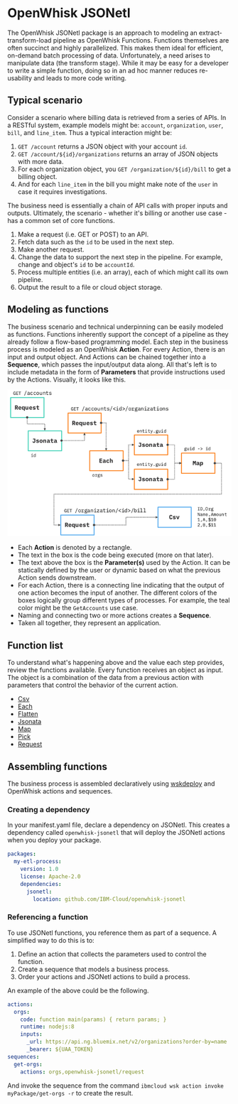 # OpenWhisk JSONetl

The OpenWhisk JSONetl package is an approach to modeling an extract-transform-load pipeline as OpenWhisk Functions. Functions themselves are often succinct and highly parallelized. This makes them ideal for efficient, on-demand batch processing of data. Unfortunately, a need arises to manipulate data (the transform stage). While it may be easy for a developer to write a simple function, doing so in an ad hoc manner reduces re-usability and leads to more code writing.

## Typical scenario

Consider a scenario where billing data is retrieved from a series of APIs. In a RESTful system, example models might be: `account`, `organization`, `user`, `bill`, and `line_item`. Thus a typical interaction might be:

1. `GET /account` returns a JSON object with your account `id`.
2. `GET /account/${id}/organizations` returns an array of JSON objects with more data.
3. For each organization object, you `GET /organization/${id}/bill` to get a billing object.
4. And for each `line_item` in the bill you might make note of the `user` in case it requires investigations.

The business need is essentially a chain of API calls with proper inputs and outputs. Ultimately, the scenario - whether it's billing or another use case - has a common set of core functions.

1. Make a request (i.e. GET or POST) to an API.
2. Fetch data such as the `id` to be used in the next step.
3. Make another request.
4. Change the data to support the next step in the pipeline. For example, change and object's `id` to be `accountId`.
5. Process multiple entities (i.e. an array), each of which might call its own pipeline.
6. Output the result to a file or cloud object storage.

## Modeling as functions

The business scenario and technical underpinning can be easily modeled as functions. Functions inherently support the concept of a pipeline as they already follow a flow-based programming model. Each step in the business process is modeled as an OpenWhisk **Action**. For every Action, there is an input and output object. And Actions can be chained together into a **Sequence**, which passes the input/output data along. All that's left is to include metadata in the form of **Parameters** that provide instructions used by the Actions. Visually, it looks like this.

![](flow.png)

- Each **Action** is denoted by a rectangle.
- The text in the box is the code being executed (more on that later).
- The text above the box is the **Parameter(s)** used by the Action. It can be statically defined by the user or dynamic based on what the previous Action sends downstream.
- For each Action, there is a connecting line indicating that the output of one action becomes the input of another. The different colors of the boxes logically group different types of processes. For example, the teal color might be the `GetAccounts` use case.
- Naming and connecting two or more actions creates a **Sequence**.
- Taken all together, they represent an application.

## Function list

To understand what's happening above and the value each step provides, review the functions available. Every function receives an object as input. The object is a combination of the data from a previous action with parameters that control the behavior of the current action.

- [Csv](/doc/Csv.md)
- [Each](/doc/Each.md)
- [Flatten](/doc/Flatten.md)
- [Jsonata](/doc/Jsonata.md)
- [Map](/doc/Map.md)
- [Pick](/doc/Pick.md)
- [Request](/doc/Request.md)

## Assembling functions

The business process is assembled declaratively using [wskdeploy](https://github.com/apache/incubator-openwhisk-wskdeploy) and OpenWhisk actions and sequences.

### Creating a dependency

In your manifest.yaml file, declare a dependency on JSONetl. This creates a dependency called `openwhisk-jsonetl` that will deploy the JSONetl actions when you deploy your package.

```yaml
packages:
  my-etl-process:
    version: 1.0
    license: Apache-2.0
    dependencies:
      jsonetl:
        location: github.com/IBM-Cloud/openwhisk-jsonetl
```

### Referencing a function

To use JSONetl functions, you reference them as part of a sequence. A simplified way to do this is to:

1. Define an action that collects the parameters used to control the function.
2. Create a sequence that models a business process.
3. Order your actions and JSONetl actions to build a process.

An example of the above could be the following.

```yaml
actions:
  orgs:
    code: function main(params) { return params; }
    runtime: nodejs:8
    inputs:
      _url: https://api.ng.bluemix.net/v2/organizations?order-by=name
      _bearer: ${UAA_TOKEN}
sequences:
  get-orgs:
    actions: orgs,openwhisk-jsonetl/request
```

And invoke the sequence from the command `ibmcloud wsk action invoke myPackage/get-orgs -r` to create the result.
